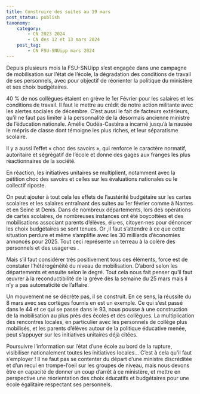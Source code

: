 ```yaml
---
title: Construire des suites au 19 mars
post_status: publish
taxonomy:
    category:
        - CN 2023 2024
        - CN des 12 et 13 mars 2024
    post_tag:
        - CN FSU-SNUipp mars 2024
---
```


Depuis plusieurs mois la FSU-SNUipp s’est engagée dans une campagne de mobilisation sur l’état de l’école, la dégradation des conditions de travail de ses personnels, avec pour objectif de réorienter la politique du ministère et ses choix budgétaires.

40 % de nos collègues étaient en grève le 1er Février pour les salaires et les conditions de travail. Il faut le mettre au crédit de notre action militante avec les alertes sociales de décembre. C’est aussi le fait de facteurs extérieurs, qu’il ne faut pas limiter à la personnalité de la désormais ancienne ministre de l’éducation nationale. Amélie Oudéa-Castéra a incarné jusqu’à la nausée le mépris de classe dont témoigne les plus riches, et leur séparatisme scolaire. 

Il y a aussi l’effet « choc des savoirs », qui renforce le caractère normatif, autoritaire et ségrégatif de l’école et donne des gages aux franges les plus réactionnaires de la société. 

En réaction, les initiatives unitaires se multiplient, notamment avec la pétition choc des savoirs et celles sur les évaluations nationales ou le collectif riposte.

On peut ajouter à tout cela les effets de l’austérité budgétaire sur les cartes scolaires et les salaires entraînant des suites au 1er février comme à Nantes et en Seine st Denis. Dans de nombreux départements, lors des opérations de cartes scolaires, de nombreuses instances ont été boycottées et des mobilisations associant parents d’élèves, élu·es, citoyen·nes pour dénoncer les choix budgétaires se sont tenues. Or ,il faut s’attendre à ce que cette situation perdure et même s’amplifie avec les 30 milliards d’économies annoncés pour 2025. Tout ceci représente un terreau à la colère des personnels et des usager·es . 

Mais s’il faut considérer très positivement tous ces éléments, force est de constater l’hétérogénéité du niveau de mobilisation. D’abord selon les départements et ensuite selon le degré. Tout cela nous fait penser qu’il faut œuvrer à la reconductibilité de la grève dès la semaine du 25 mars mais il n’y a pas automaticité de l’affaire. 

Un mouvement ne se décrète pas, il se construit. En ce sens, la réussite du 8 mars avec ses cortèges fournis en est un exemple. Ce qui s’est passé dans le 44 et ce qui se passe dans le 93, nous pousse à une construction de la mobilisation au plus près des écoles et des collègues. La multiplication des rencontres locales, en particulier avec les personnels de collège plus mobilisés, et les parents d’élèves autour de la politique éducative menée, peut s’appuyer sur les initiatives unitaires déjà citées. 

Poursuivre l’information sur l’état d’une école au bord de la rupture, visibiliser nationalement toutes les initiatives locales… C’est à cela qu’il faut s’employer ! Il ne faut pas se contenter du départ d’une ministre discréditée et d’un recul en trompe-l’oeil sur les groupes de niveau, mais nous devons être en capacité de donner un coup d’arrêt à ce ministère, et mettre en perspective une réorientation des choix éducatifs et budgétaires pour une école égalitaire respectant ses personnels.
